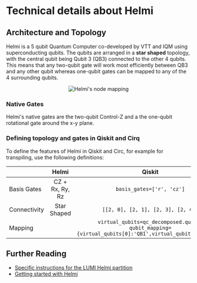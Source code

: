# Technical details about Helmi

## Architecture and Topology

Helmi is a 5 qubit Quantum Computer co-developed by VTT and IQM using superconducting qubits. The qubits are arranged in a **star shaped** topology, with the central qubit being Qubit 3 (QB3) connected to the other 4 qubits. This means that any two-qubit gate will work most efficiently between QB3 and any other qubit whereas one-qubit gates can be mapped to any of the 4 surrounding qubits. 

<p align="center">
    <img src="../../../img/helmi_mapping.png" alt="Helmi's node mapping">
</p>

### Native Gates

Helmi's native gates are the two-qubit Control-Z and a the one-qubit rotational gate around the x-y plane. 

### Defining topology and gates in Qiskit and Cirq

To define the features of Helmi in Qiskit and Circ, for example for transpiling, use the following definitions: 


|              |      Helmi      |                                                   Qiskit                                                   |                                 Cirq                                 |
|--------------|:---------------:|:----------------------------------------------------------------------------------------------------------:|:--------------------------------------------------------------------:|
| Basis Gates  | CZ + Rx, Ry, Rz |                                          `basis_gates=['r', 'cz']`                                         |   `ops.PhasedXPowGate, ops.XPowGate, ops.YPowGate, ops.CZPowGate()`  |
| Connectivity | Star Shaped     |                                     `[[2, 0], [2, 1], [2, 3], [2, 4]]`                                     |                  `({1, 3}, {2, 3}, {4, 3}, {5, 3})`                  |
| Mapping      |                 | `virtual_qubits=qc_decomposed.qubits`<br>`qubit_mapping={virtual_qubits[0]:'QB1',virtual_qubits[1]:'QB3'}` | Dictionary `qubit_mapping={'NamedQubit1':'QB1','NamedQubit2':'QB3'}` |



## Further Reading

* [Specific instructions for the LUMI Helmi partition](../helmi_accounts/)
* [Getting started with Helmi](../helmi_quick/)




